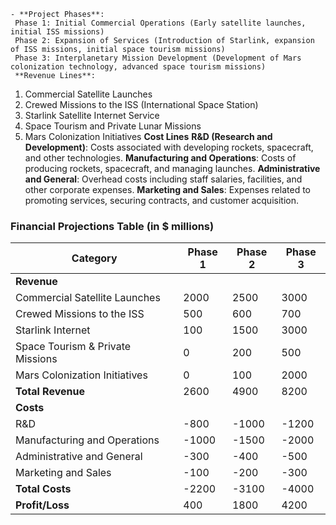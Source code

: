     - **Project Phases**:
     Phase 1: Initial Commercial Operations (Early satellite launches, initial ISS missions)
     Phase 2: Expansion of Services (Introduction of Starlink, expansion of ISS missions, initial space tourism missions)
     Phase 3: Interplanetary Mission Development (Development of Mars colonization technology, advanced space tourism missions)
     **Revenue Lines**:
  1. Commercial Satellite Launches
  2. Crewed Missions to the ISS (International Space Station)
  3. Starlink Satellite Internet Service
  4. Space Tourism and Private Lunar Missions
  5. Mars Colonization Initiatives
     **Cost Lines**
     **R&D (Research and Development)**: Costs associated with developing rockets, spacecraft, and other technologies.
     **Manufacturing and Operations**: Costs of producing rockets, spacecraft, and managing launches.
     **Administrative and General**: Overhead costs including staff salaries, facilities, and other corporate expenses.
     **Marketing and Sales**: Expenses related to promoting services, securing contracts, and customer acquisition.

### Financial Projections Table (in $ millions)

| Category                    | Phase 1 | Phase 2 | Phase 3 |
|-----------------------------|---------|---------|---------|
| **Revenue**                 |         |         |         |
| Commercial Satellite Launches| 2000   | 2500    | 3000    |
| Crewed Missions to the ISS  | 500    | 600     | 700     |
| Starlink Internet           | 100    | 1500    | 3000    |
| Space Tourism & Private Missions| 0   | 200     | 500     |
| Mars Colonization Initiatives| 0     | 100     | 2000    |
| **Total Revenue**           | 2600   | 4900    | 8200    |
| **Costs**                   |        |         |         |
| R&D                         | -800   | -1000   | -1200   |
| Manufacturing and Operations| -1000  | -1500   | -2000   |
| Administrative and General  | -300   | -400    | -500    |
| Marketing and Sales         | -100   | -200    | -300    |
| **Total Costs**             | -2200  | -3100   | -4000   |
| **Profit/Loss**             | 400    | 1800    | 4200    |





